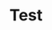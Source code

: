 ---
layout: ../../../layouts/BlogLayout.astro
title: Test
description: A guide on how to make your first addon for OpenGameInstaller.
part: 2
section: First Addon
---